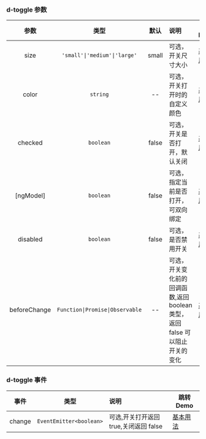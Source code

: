 ### d-toggle 参数

|     参数     |              类型               | 默认  | 说明                                                                        | 跳转 Demo                                   |
| :----------: | :-----------------------------: | :---: | :-------------------------------------------------------------------------- | ------------------------------------------- |
|     size     |  `'small'\|'medium'\|'large'`   | small | 可选，开关尺寸大小                                                          | [基本用法](/components/toggle/demo#basic-usage) |
|    color     |            `string`             |  --   | 可选，开关打开时的自定义颜色                                                | [基本用法](/components/toggle/demo#basic-usage) |
|   checked    |            `boolean`            | false | 可选，开关是否打开，默认关闭                                                | [基本用法](/components/toggle/demo#basic-usage) |
|  [ngModel]   |            `boolean`            | false | 可选，指定当前是否打开，可双向绑定                                          | [基本用法](/components/toggle/demo#basic-usage) |
|   disabled   |            `boolean`            | false | 可选，是否禁用开关                                                          | [基本用法](/components/toggle/demo#basic-usage) |
| beforeChange | `Function\|Promise\|Observable` |  --   | 可选，开关变化前的回调函数,返回 boolean 类型，返回 false 可以阻止开关的变化 | [基本用法](/components/toggle/demo#basic-usage) |

### d-toggle 事件

|  事件  |          类型           | 说明                                  | 跳转 Demo                                   |
| :----: | :---------------------: | :------------------------------------ | ------------------------------------------- |
| change | `EventEmitter<boolean>` | 可选,开关打开返回 true,关闭返回 false | [基本用法](/components/toggle/demo#basic-usage) |
